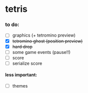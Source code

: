 # tetris

### to do:

- [ ] graphics (+ tetromino preview)
- [x] ~~tetromino ghost (position preview)~~
- [x] ~~hard drop~~
- [ ] some game events (pause!!)
- [ ] score
- [ ] serialize score

#### less important:
- [ ] themes